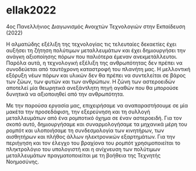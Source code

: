 # ellak2022

4ος Πανελλήνιος Διαγωνισμός Ανοιχτών Τεχνολογιών στην Εκπαίδευση (2022)

Η αλματώδης εξέλιξη της τεχνολογίας τις τελευταίες δεκαετίες έχει αυξήσει τη ζήτηση πολύτιμων μεταλλευμάτων και έχει δημιουργήσει την ανάγκη αξιοποίησης πόρων που παλιότερα έμεναν ανεκμετάλλευτοι. Παρόλα αυτά, η τεχνολογική εξέλιξη της ανθρωπότητας δεν πρέπει να συνοδεύεται από ταυτόχρονη καταστροφή του πλανήτη μας. Η μελλοντική εξόρυξη νέων πόρων και υλικών δεν θα πρέπει να συντελείται σε βάρος των ζώων, των φυτών και των ανθρώπων. Η ζώνη των αστεροειδών αποτελεί μία θεωρητικά ανεξάντλητη πηγή αγαθών που θα μπορούσε δυνητικά να αξιοποιηθεί από την ανθρωπότητα. 

Με την παρούσα εργασία μας, επιχειρήσαμε να αναπαραστήσουμε σε μία μακέτα την προσεδάφιση, την εξερεύνηση και τη συλλογή μεταλλευμάτων από ένα ρομποτικό όχημα σε έναν αστεροειδή. Για τον σκοπό αυτό, δημιουργήσαμε και συναρμολογήσαμε τα μηχανικά μέρη του ρομπότ και υλοποιήσαμε τη συνδεσμολογία των κινητήρων, των αισθητήρων και πλήθος άλλων ηλεκτρονικών εξαρτημάτων. Για την περιήγηση και τον έλεγχο του βραχίονα του ρομπότ χρησιμοποιείται το πληκτρολόγιο του υπολογιστή και η ανίχνευση των πολύτιμων μεταλλευμάτων πραγματοποιείται με τη βοήθεια της Τεχνητής Νοημοσύνης. 
